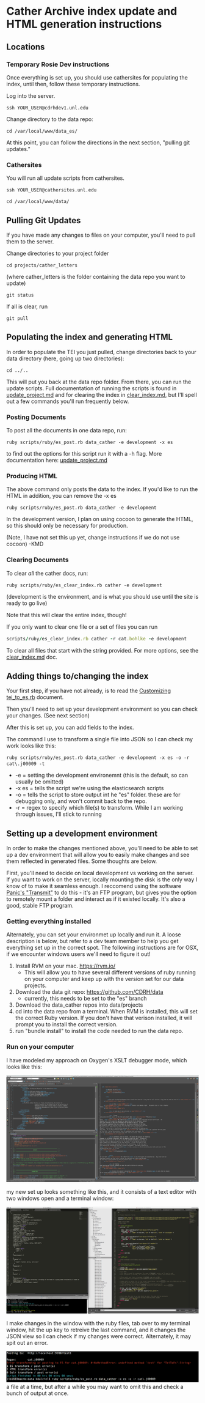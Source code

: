 # Cather Archive index update and HTML generation instructions

## Locations

### Temporary Rosie Dev instructions

Once everything is set up, you should use cathersites for populating the index, until then, follow these temporary instructions. 

Log into the server.

```
ssh YOUR_USER@cdrhdev1.unl.edu
 ```

Change directory to the data repo:

```
cd /var/local/www/data_es/
```

At this point, you can follow the directions in the next section, "pulling git updates."

### Cathersites

You will run all update scripts from cathersites. 

```
ssh YOUR_USER@cathersites.unl.edu
```
```
cd /var/local/www/data/
```

## Pulling Git Updates

If you have made any changes to files on your computer, you'll need to pull them to the server. 

Change directories to your project folder

```
cd projects/cather_letters
```

(where cather_letters is the folder containing the data repo you want to update)

```
git status
```

If all is clear, run

```
git pull
```

## Populating the index and generating HTML

In order to populate the TEI you just pulled, change directories back to your data directory (here, going up two directories): 

```
cd ../..
```

This will put you back at the data repo folder. From there, you can run the update scripts. Full documentation of running the scripts is found in [update_project.md](update_project.md) and for clearing the index in [clear_index.md](clear_index.md), but I'll spell out a few commands you'll run frequently below.

### Posting Documents

To post all the documents in one data repo, run: 

```
ruby scripts/ruby/es_post.rb data_cather -e development -x es
```

to find out the options for this script run it with a -h flag. More documentation here: [update_project.md](update_project.md)

### Producing HTML

The above command only posts the data to the index. If you'd like to run the HTML in addition, you can remove the -x es

```
ruby scripts/ruby/es_post.rb data_cather -e development
```

In the development version, I plan on using cocoon to generate the HTML, so this should only be necessary for production. 

(Note, I have not set this up yet, change instructions if we do not use cocoon) -KMD

### Clearing Documents

To clear *all* the cather docs, run: 

```
ruby scripts/ruby/es_clear_index.rb cather -e development
```

(development is the environment, and is what you should use until the site is ready to go live)

Note that this will clear the entire index, though!

If you only want to clear one file or a set of files you can run 

```ruby 
scripts/ruby/es_clear_index.rb cather -r cat.bohlke -e development
```

To clear all files that start with the string provided. For more options, see the [clear_index.md](clear_index.md) doc. 

## Adding things to/changing the index

Your first step, if you have not already, is to read the [Customizing tei_to_es.rb](tei_to_es.rb) document.

Then you'll need to set up your development environment so you can check your changes. (See next section)

After this is set up, you can add fields to the index. 

The command I use to transform a single file into JSON so I can check my work looks like this: 

```
ruby scripts/ruby/es_post.rb data_cather -e development -x es -o -r cat\.j00009 -t
```

- -e = setting the development environemnt (this is the default, so can usually be omitted)
- -x es = tells the script we're using the elasticsearch scripts
- -o = tells the script to store output int he "es" folder. these are for debugging only, and won't commit back to the repo. 
- -r = regex to specify which file(s) to transform. While I am working through issues, I'll stick to running

## Setting up a development environment

In order to make the changes mentioned above, you'll need to be able to set up a dev environment that will allow you to easily make changes and see them reflected in generated files. Some thoughts are below. 

First, you'll need to decide on local development vs working on the server. If you want to work on the server, locally mounting the disk is the only way I know of to make it seamless enough. I reccomend using the software [Panic's "Transmit"](https://panic.com/transmit/) to do this - it's an FTP program, but gives you the option to remotely mount a folder and interact as if it existed locally. It's also a good, stable FTP program. 

### Getting everything installed

Alternately, you can set your environmet up locally and run it. A loose description is below, but refer to a dev team member to help you get everything set up in the correct spot. The following instructions are for OSX, if we encounter windows users we'll need to figure it out!

1. Install RVM on your mac. https://rvm.io/
    - This will allow you to have several different versions of ruby running on your computer and keep up with the version set for our data projects.
2. Download the data git repo: https://github.com/CDRH/data
    - currently, this needs to be set to the "es" branch
3. Download the data_cather repos into data/projects
4. cd into the data repo from a terminal. When RVM is installed, this will set the correct Ruby version. If you don't have that verison installed, it will prompt you to install the correct version. 
5. run "bundle install" to install the code needed to run the data repo. 

### Run on your computer

I have modeled my approach on Oxygen's XSLT debugger mode, which looks like this:

![Old Oxygen setup](images/project_cather_old_setup.png)

my new set up looks something like this, and it consists of a text editor with two windows open and a terminal window:

![Example new setup](images/project_cather_new_setup.png)

I make changes in the window with the ruby files, tab over to my terminal window, hit the up key to retreive the last command, and it changes the JSON view so I can check if my changes were correct. Alternately, it may spit out an error. 

![Error message](images/project_cather_error.png)
 a file at a time, but after a while you may want to omit this and check a bunch of output at once. 

